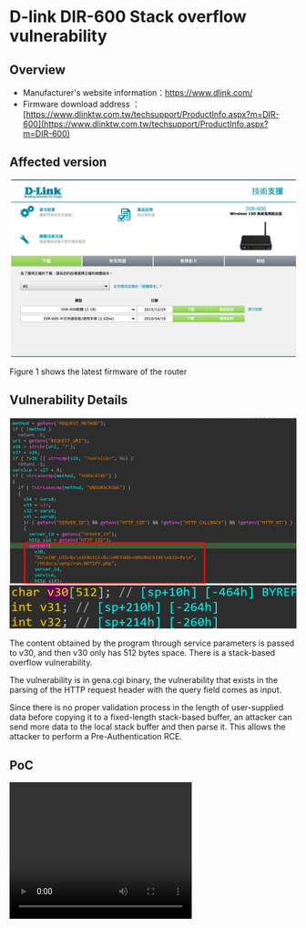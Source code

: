# D-link DIR-600 Stack overflow vulnerability

## Overview

- Manufacturer's website information：https://www.dlink.com/
- Firmware download address ： [https://www.dlinktw.com.tw/techsupport/ProductInfo.aspx?m=DIR-600](https://www.dlinktw.com.tw/techsupport/ProductInfo.aspx?m=DIR-600)

## Affected version
![1](img/1.png)

Figure 1 shows the latest firmware of the router

## Vulnerability Details
![2](img/2.png)
![3](img/3.png)

The content obtained by the program through service parameters is passed to v30, and then v30 only has 512 bytes space. There is a stack-based overflow vulnerability.

The vulnerability is in gena.cgi binary, the vulnerability that exists in the parsing of the HTTP request header with the query field comes as input. 

Since there is no proper validation process in the length of user-supplied data before copying it to a fixed-length stack-based buffer, an attacker can send more data to the local stack buffer and then parse it. This allows the attacker to perform a Pre-Authentication RCE.

## PoC
<video width="320" height="240" controls>
  <source src="D-Link_DIR-600_overflow.mov" type="video/mp4">
</video>